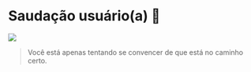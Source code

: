 # Saudação **usuário(a)** 🤙

![](https://media1.tenor.com/m/Tjq6A2eFOnMAAAAC/gojo-satoru-gojo.gif)

>Você está apenas tentando se convencer de que está no caminho certo.
